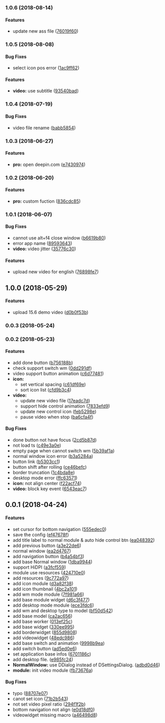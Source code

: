 <a name="1.0.6"></a>
### 1.0.6 (2018-08-14)


#### Features

*   update new ass file ([76019f60](https://github.com/linuxdeepin/dde-introduction/commit/76019f602f3ae0c308d3f17161edfec3bd17ea31))



<a name="1.0.5"></a>
### 1.0.5 (2018-08-08)


#### Bug Fixes

*   select icon pos error ([1ac9ff62](https://github.com/linuxdeepin/dde-introduction/commit/1ac9ff625ad17b1aa340a481e3b7e223e6118575))

#### Features

* **video:**  use subtitle ([93540bad](https://github.com/linuxdeepin/dde-introduction/commit/93540bada157a15035de56283551874ffb17c140))



<a name="1.0.4"></a>
### 1.0.4 (2018-07-19)


#### Bug Fixes

*   video file rename ([babb5854](https://github.com/linuxdeepin/dde-introduction/commit/babb5854df3f78799d2abfb3201712044c48505c))



<a name="1.0.3"></a>
### 1.0.3 (2018-06-27)


#### Features

* **pro:**  open deepin.com ([e7430974](https://github.com/linuxdeepin/dde-introduction/commit/e7430974b44b4102b087b23e653ae572b06941b8))



<a name="1.0.2"></a>
### 1.0.2 (2018-06-20)


#### Features

* **pro:**  custom fuction ([836cdc85](https://github.com/linuxdeepin/dde-introduction/commit/836cdc85f861418bbc4205a1394f91ac2c0378c3))



<a name="1.0.1"></a>
### 1.0.1 (2018-06-07)


#### Bug Fixes

*   cannot use alt+f4 close window ([b6619b80](https://github.com/linuxdeepin/dde-introduction/commit/b6619b80115eb0d8f73e559c4f0fde1ec1682c7b))
*   error app name ([89593643](https://github.com/linuxdeepin/dde-introduction/commit/89593643ec4e379ec4a841a713a315bf530ea2d8))
* **video:**  video jitter ([35776c30](https://github.com/linuxdeepin/dde-introduction/commit/35776c30aae781368b9e3c50458cfc26cd86f1fe))

#### Features

*   upload new video for english ([76898fe7](https://github.com/linuxdeepin/dde-introduction/commit/76898fe7109186371894735231f1a8b8b5b19e71))



<a name=""></a>
##  1.0.0 (2018-05-29)


#### Features

*   upload 15.6 demo video ([d0b0f53b](https://github.com/linuxdeepin/dde-introduction/commit/d0b0f53b5365f7d32c4b89cace10486e9d9e9711))



<a name="0.0.3"></a>
### 0.0.3 (2018-05-24)




<a name="0.0.2"></a>
### 0.0.2 (2018-05-23)


#### Features

*   add done button ([b756188b](https://github.com/linuxdeepin/dde-introduction/commit/b756188beeb699033b4ab19f2a04bd0665479f78))
*   check support switch wm ([0dd291df](https://github.com/linuxdeepin/dde-introduction/commit/0dd291df4f37a283a724c07d800fcd09e4f476a6))
*   video support button animation ([c6d77481](https://github.com/linuxdeepin/dde-introduction/commit/c6d77481dee10faabbb65fc12c1beacf26cd4aca))
* **icon:**
  *  set vertical spacing ([c61df69e](https://github.com/linuxdeepin/dde-introduction/commit/c61df69eeb58e32fb787a76875bcc1c3a0ae0ab4))
  *  sort icon list ([cfd9b3c4](https://github.com/linuxdeepin/dde-introduction/commit/cfd9b3c44cd7a5168b2b0060dbf356ed5ae026d1))
* **video:**
  *  update new video file ([17eadc7d](https://github.com/linuxdeepin/dde-introduction/commit/17eadc7d0f2217ba6ca5509896062a5d4b395276))
  *  support hide control animation ([7833efd9](https://github.com/linuxdeepin/dde-introduction/commit/7833efd90fe35e0d95fce4b86e3f84ed4031d3ea))
  *  update new control icon ([feb5298e](https://github.com/linuxdeepin/dde-introduction/commit/feb5298eaec5ccf6b64019a387bcf837f6ebb7ff))
  *  pause video when stop ([ba6cfa4f](https://github.com/linuxdeepin/dde-introduction/commit/ba6cfa4fb56e87ea9436829ef808947ba1b7b475))

#### Bug Fixes

*   done button not have focus ([2cd5b87d](https://github.com/linuxdeepin/dde-introduction/commit/2cd5b87d9a9fa113bec14ee02156e634a4c7be40))
*   not load ts ([c49e3a0e](https://github.com/linuxdeepin/dde-introduction/commit/c49e3a0e9398600c3a4b0f70508cea68a0f197cf))
*   empty page when cannot switch wm ([5b39af1a](https://github.com/linuxdeepin/dde-introduction/commit/5b39af1a2cc56df91515a1eb4711222d381bd9a0))
*   normal window icon error ([b3a5284a](https://github.com/linuxdeepin/dde-introduction/commit/b3a5284a45e4e65d688a9efb331c3da0f902b0cd))
*   button link ([b5303cc1](https://github.com/linuxdeepin/dde-introduction/commit/b5303cc1c35b2cd3a4f9ba0889facce2cd01d899))
*   button shift after rolling ([ce46befc](https://github.com/linuxdeepin/dde-introduction/commit/ce46befc26f346f1546622318c64016e1b104715))
*   border truncation ([1c4bda8e](https://github.com/linuxdeepin/dde-introduction/commit/1c4bda8ea932dc73bb15623c6eeb5dd5fed2c3c8))
*   desktop mode error ([ffc63571](https://github.com/linuxdeepin/dde-introduction/commit/ffc63571c5944cca55885b79cd70b351232b9c30))
* **icon:**  not align center ([f22acf74](https://github.com/linuxdeepin/dde-introduction/commit/f22acf7468444d9718424f3b48f894c18cbde174))
* **video:**  block key event ([6543eac7](https://github.com/linuxdeepin/dde-introduction/commit/6543eac7ece5ea7c507510085333adc2d8d60b42))



<a name=""></a>
##  0.0.1 (2018-04-24)


#### Features

*   set cursor for bottom navigation ([555edec0](https://github.com/linuxdeepin/dde-introduction/commit/555edec0a92f7b962c2d26e5426e40b573bf528e))
*   save the config ([ef47678f](https://github.com/linuxdeepin/dde-introduction/commit/ef47678f939b29919f9cdb3476d2fa9888379aab))
*   add title label to normal module & auto hide control btn ([ea048392](https://github.com/linuxdeepin/dde-introduction/commit/ea0483927dbf320ad0c4a223e14df24b5116b69c))
*   add previous button ([a3e22de6](https://github.com/linuxdeepin/dde-introduction/commit/a3e22de6c98b2cf98c267283b4346ebea8499f26))
*   normal window ([ea2d4767](https://github.com/linuxdeepin/dde-introduction/commit/ea2d4767d29a101d98c339b816edfcdae22ae398))
*   add navigation button ([b4a54bf3](https://github.com/linuxdeepin/dde-introduction/commit/b4a54bf32438a3eee18975e46632bd9e3e653518))
*   add base Normal window ([1dba9944](https://github.com/linuxdeepin/dde-introduction/commit/1dba99447597c5d4438a8fa08e19065535bc15e3))
*   support HiDPI ([a3fcf559](https://github.com/linuxdeepin/dde-introduction/commit/a3fcf5597390e7de22390e30607f4a69e8457bd0))
*   module use resources ([424710e0](https://github.com/linuxdeepin/dde-introduction/commit/424710e0f3f2bc71cbd5858f17de405f35672a16))
*   add resources ([9c772a97](https://github.com/linuxdeepin/dde-introduction/commit/9c772a97e63d205a5162b5e6fce12f1c8c99fa7b))
*   add icon module ([d3a82f38](https://github.com/linuxdeepin/dde-introduction/commit/d3a82f380d29fdc86841a8cf544b169c27e23a34))
*   add icon thumbnail ([4bc2a101](https://github.com/linuxdeepin/dde-introduction/commit/4bc2a101febf4c1edeafde383482d4b26f02ebc1))
*   add wm mode module ([7f981a66](https://github.com/linuxdeepin/dde-introduction/commit/7f981a664f88bdafaa99900f1d5a8b6e7720a444))
*   add base module widget ([d6c3f477](https://github.com/linuxdeepin/dde-introduction/commit/d6c3f477545921d36140e6240341e69cc4060032))
*   add desktop mode module ([ece3fdc6](https://github.com/linuxdeepin/dde-introduction/commit/ece3fdc6f80eaa2737483fec4c456745df93cca5))
*   add wm and desktop type to model ([bf50d542](https://github.com/linuxdeepin/dde-introduction/commit/bf50d5425274ae14900eac658b371dcd57294109))
*   add base model ([ca2ac656](https://github.com/linuxdeepin/dde-introduction/commit/ca2ac6563093efcb32f5b42498e230d2bea4070c))
*   add base worker ([013ef25c](https://github.com/linuxdeepin/dde-introduction/commit/013ef25c113667bdce3a292f49f945db30219f47))
*   add base widget ([330ee995](https://github.com/linuxdeepin/dde-introduction/commit/330ee9959767b02b82f7fe7e55ff9e6fcba7c40b))
*   add borderwidget ([855d9808](https://github.com/linuxdeepin/dde-introduction/commit/855d98089987638e260fe34efba25e7ba9ac2661))
*   add videowidget ([48edc986](https://github.com/linuxdeepin/dde-introduction/commit/48edc9860c93425e8808ffaccc355cfeaa19c5bc))
*   add base switch and animation ([9998b9ea](https://github.com/linuxdeepin/dde-introduction/commit/9998b9eadb52a1fc8ef7f44262e430126b2b823c))
*   add switch button ([ad5ed0e6](https://github.com/linuxdeepin/dde-introduction/commit/ad5ed0e619deebd3ac6ad3be6c2f0395c6dd7686))
*   set application base infos ([6701186c](https://github.com/linuxdeepin/dde-introduction/commit/6701186c855e036b75705deffac72b0464a458e5))
*   add desktop file. ([e985fc24](https://github.com/linuxdeepin/dde-introduction/commit/e985fc244d0a31c7c7af5d0590332e3216030a82))
* **NormalWindow:**  use DDialog instead of DSettingsDialog. ([adbd0d46](https://github.com/linuxdeepin/dde-introduction/commit/adbd0d46bffdcf25677fbfd6e04eb75112522d63))
* **module:**  init video module ([fb73676a](https://github.com/linuxdeepin/dde-introduction/commit/fb73676a2bbb248e259d37733d789b3d140d17a6))

#### Bug Fixes

*   typo ([88707e07](https://github.com/linuxdeepin/dde-introduction/commit/88707e072fc5dff69b42944e256ec3cfb9cfd485))
*   canot set icon ([71b2b543](https://github.com/linuxdeepin/dde-introduction/commit/71b2b5431a25526af97d62c3bf75856a44970a3a))
*   not set video pixel ratio ([294f1f2b](https://github.com/linuxdeepin/dde-introduction/commit/294f1f2bd02e0a2dd48e54d35ad44cb4e03b537f))
*   bottom navigation not align ([e0d18df0](https://github.com/linuxdeepin/dde-introduction/commit/e0d18df0a7a07695f96a62c41703d7b99437dd03))
*   videowidget missing macro ([a46498d8](https://github.com/linuxdeepin/dde-introduction/commit/a46498d83d61e875b67c63c1b297ee99692d1fc3))



